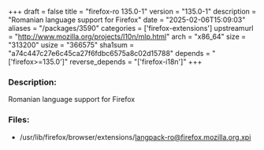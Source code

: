 +++
draft = false
title = "firefox-ro 135.0-1"
version = "135.0-1"
description = "Romanian language support for Firefox"
date = "2025-02-06T15:09:03"
aliases = "/packages/3590"
categories = ['firefox-extensions']
upstreamurl = "http://www.mozilla.org/projects/l10n/mlp.html"
arch = "x86_64"
size = "313200"
usize = "366575"
sha1sum = "a74c447c27e6c45ca27f6fdbc6575a8c02d15788"
depends = "['firefox>=135.0']"
reverse_depends = "['firefox-i18n']"
+++
### Description: 
Romanian language support for Firefox

### Files: 
* /usr/lib/firefox/browser/extensions/langpack-ro@firefox.mozilla.org.xpi
